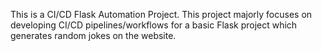 This is a CI/CD Flask Automation Project. This project majorly focuses on developing CI/CD pipelines/workflows for a basic Flask project which generates random jokes on the website. 